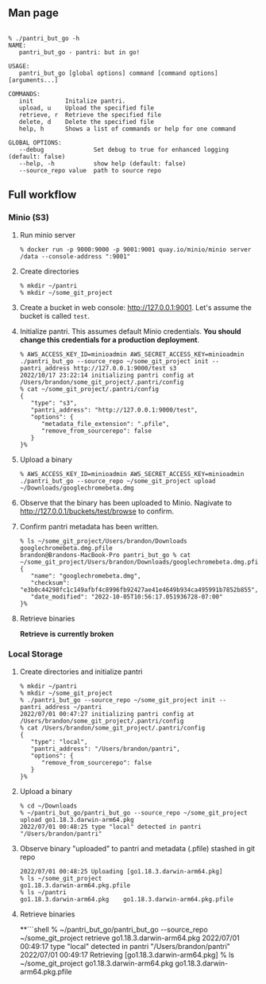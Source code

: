 ## Man page

```shell

% ./pantri_but_go -h
NAME:
   pantri_but_go - pantri: but in go!

USAGE:
   pantri_but_go [global options] command [command options] [arguments...]

COMMANDS:
   init         Initalize pantri.
   upload, u    Upload the specified file
   retrieve, r  Retrieve the specified file
   delete, d    Delete the specified file
   help, h      Shows a list of commands or help for one command

GLOBAL OPTIONS:
   --debug              Set debug to true for enhanced logging (default: false)
   --help, -h           show help (default: false)
   --source_repo value  path to source repo
```

## Full workflow

### Minio (S3)

1. Run minio server
   ```shell
   % docker run -p 9000:9000 -p 9001:9001 quay.io/minio/minio server /data --console-address ":9001"
   ```

1. Create directories
   ```shell
   % mkdir ~/pantri
   % mkdir ~/some_git_project
   ```

1. Create a bucket in web console: http://127.0.0.1:9001. Let's assume the bucket is called `test`.

1. Initialize pantri. This assumes default Minio credentials. **You should change this credentials for a production deployment**.

   ```shell
   % AWS_ACCESS_KEY_ID=minioadmin AWS_SECRET_ACCESS_KEY=minioadmin ./pantri_but_go --source_repo ~/some_git_project init --pantri_address http://127.0.0.1:9000/test s3
   2022/10/17 23:22:14 initializing pantri config at /Users/brandon/some_git_project/.pantri/config
   % cat ~/some_git_project/.pantri/config 
   {
      "type": "s3",
      "pantri_address": "http://127.0.0.1:9000/test",
      "options": {
         "metadata_file_extension": ".pfile",
         "remove_from_sourcerepo": false
      }
   }%
   ```
1. Upload a binary

   ```shell
   % AWS_ACCESS_KEY_ID=minioadmin AWS_SECRET_ACCESS_KEY=minioadmin ./pantri_but_go --source_repo ~/some_git_project upload ~/Downloads/googlechromebeta.dmg
   ```

1. Observe that the binary has been uploaded to Minio. Nagivate to http://127.0.0.1/buckets/test/browse to confirm.

1. Confirm pantri metadata has been written.
   ```shell
   % ls ~/some_git_project/Users/brandon/Downloads                           
   googlechromebeta.dmg.pfile
   brandon@Brandons-MacBook-Pro pantri_but_go % cat ~/some_git_project/Users/brandon/Downloads/googlechromebeta.dmg.pfile
   {
      "name": "googlechromebeta.dmg",
      "checksum": "e3b0c44298fc1c149afbf4c8996fb92427ae41e4649b934ca495991b7852b855",
      "date_modified": "2022-10-05T10:56:17.051936728-07:00"
   }% 
   ```

1. Retrieve binaries

   **Retrieve is currently broken**




### Local Storage

1. Create directories and initialize pantri
   ```shell
   % mkdir ~/pantri
   % mkdir ~/some_git_project
   % ./pantri_but_go --source_repo ~/some_git_project init --pantri_address ~/pantri
   2022/07/01 00:47:27 initializing pantri config at /Users/brandon/some_git_project/.pantri/config
   % cat /Users/brandon/some_git_project/.pantri/config
   {
      "type": "local",
      "pantri_address": "/Users/brandon/pantri",
      "options": {
         "remove_from_sourcerepo": false
      }
   }%
   ```
1. Upload a binary

   ```shell
   % cd ~/Downloads 
   % ~/pantri_but_go/pantri_but_go --source_repo ~/some_git_project upload go1.18.3.darwin-arm64.pkg          
   2022/07/01 00:48:25 type "local" detected in pantri "/Users/brandon/pantri"
   ```
1. Observe binary "uploaded" to pantri and metadata (.pfile) stashed in git repo

   ```shell
   2022/07/01 00:48:25 Uploading [go1.18.3.darwin-arm64.pkg]
   % ls ~/some_git_project 
   go1.18.3.darwin-arm64.pkg.pfile
   % ls ~/pantri
   go1.18.3.darwin-arm64.pkg	go1.18.3.darwin-arm64.pkg.pfile
   ```
1. Retrieve binaries

   **```shell
   % ~/pantri_but_go/pantri_but_go --source_repo ~/some_git_project retrieve go1.18.3.darwin-arm64.pkg
   2022/07/01 00:49:17 type "local" detected in pantri "/Users/brandon/pantri"
   2022/07/01 00:49:17 Retrieving [go1.18.3.darwin-arm64.pkg]
   % ls ~/some_git_project 
   go1.18.3.darwin-arm64.pkg	go1.18.3.darwin-arm64.pkg.pfile
   ```**

